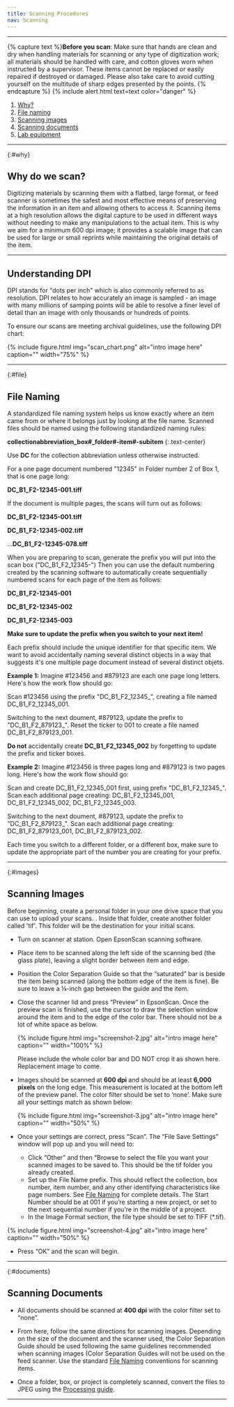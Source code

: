 ```yaml
---
title: Scanning Procedures
nav: Scanning
---
```


-------------------

{% capture text %}**Before you scan**:
Make sure that hands are clean and dry when handling materials for scanning or any type of digitization work; all materials should be handled with care, and cotton gloves worn when instructed by a supervisor. These items cannot be replaced or easily repaired if destroyed or damaged. Please also take care to avoid cutting yourself on the multitude of sharp edges presented by the points. {% endcapture %}
{% include alert.html text=text color="danger" %}

1. [Why?](#why)
2. [File naming](#file)
3. [Scanning images](#images)
4. [Scanning documents](#documents)
5. [Lab equipment](#scanners)

-----------

{:#why}
## Why do we scan?

Digitizing materials by scanning them with a flatbed, large format, or feed scanner is sometimes the safest and most effective means of preserving the information in an item and allowing others to access it. Scanning items at a high resolution allows the digital capture to be used in different ways without needing to make any manipulations to the actual item. This is why we aim for a minimum 600 dpi image; it provides a scalable image that can be used for large or small reprints while maintaining the original details of the item.

-----------

## Understanding DPI

DPI stands for "dots per inch" which is also commonly referred to as resolution. DPI relates to how accurately an image is sampled - an image with many millions of samping points will be able to resolve a finer level of detail than an image with only thousands or hundreds of points.

To ensure our scans are meeting archival guidelines, use the following DPI chart:

{% include figure.html img="scan_chart.png" alt="intro image here" caption="" width="75%" %}

-----------

{:#file}
## File Naming

A standardized file naming system helps us know exactly where an item came from or where it belongs just by looking at the file name. Scanned files should be named using the following standardized naming rules:

**collectionabbreviation_box#_folder#-item#-subitem**
{:.text-center}

Use **DC** for the collection abbreviation unless otherwise instructed.

For a one page document numbered "12345" in Folder number 2 of Box 1, that is one page long:

**DC_B1_F2-12345-001.tiff**

If the document is multiple pages, the scans will turn out as follows:

**DC_B1_F2-12345-001.tiff**

**DC_B1_F2-12345-002.tiff**

...**DC_B1_F2-12345-078.tiff**

When you are preparing to scan, generate the prefix you will put into the scan box ("DC_B1_F2_12345-") Then you can use the default numbering created by the scanning software to automatically create sequentially numbered scans for each page of the item as follows:

**DC_B1_F2-12345-001**

**DC_B1_F2-12345-002**

**DC_B1_F2-12345-003**

**Make sure to update the prefix when you switch to your next item!** 

Each prefix should include the unique identifier for that specific item. We want to avoid accidentally naming several distinct objects in a way that suggests it's one multiple page document instead of several distinct objets. 

**Example 1:** Imagine #123456 and #879123 are each one page long letters. Here's how the work flow should go:

Scan #123456 using the prefix "DC_B1_F2_12345_", creating a file named DC_B1_F2_12345_001.

Switching to the next doument, #879123, update the prefix to "DC_B1_F2_879123_". Reset the ticker to 001 to create a file named DC_B1_F2_879123_001.

**Do not** accidentally create **DC_B1_F2_12345_002** by forgetting to update the prefix and ticker boxes.

**Example 2:** Imagine #123456 is three pages long and #879123 is two pages long. Here's how the work flow should go:

Scan and create DC_B1_F2_12345_001 first, using prefix "DC_B1_F2_12345_". 
Scan each additional page creating: 
DC_B1_F2_12345_001, 
DC_B1_F2_12345_002, 
DC_B1_F2_12345_003.  

Switching to the next doument, #879123, update the prefix to "DC_B1_F2_879123_". Scan each additional page creating: 
DC_B1_F2_879123_001, 
DC_B1_F2_879123_002.

Each time you switch to a different folder, or a different box, make sure to update the appropriate part of the number you are creating for your prefix.

------------

{:#images}
## Scanning Images

Before beginning, create a personal folder in your one drive space that you can use to upload your scans. <This needs some more work>. Inside that folder, create another folder called 'tif'. This folder will be the destination for your initial scans.

- Turn on scanner at station. Open EpsonScan scanning software. 

- Place item to be scanned along the left side of the scanning bed (the glass plate), leaving a slight border between item and edge. 

- Position the Color Separation Guide so that the “saturated” bar is beside the item being scanned (along the bottom edge of the item is fine). Be sure to leave a ⅛-inch gap between the guide and the item.

- Close the scanner lid and press “Preview” in EpsonScan. Once the preview scan is finished, use the cursor to draw the selection window around the item and to the edge of the color bar. There should not be a lot of white space as below.

    {% include figure.html img="screenshot-2.jpg" alt="intro image here" caption="" width="100%" %}
    
    Please include the whole color bar and DO NOT crop it as shown here. 
    Replacement image to come.
    
- Images should be scanned at **600 dpi** and should be at least **6,000 pixels** on the long edge. This measurement is located at the bottom left of the preview panel. The color filter should be set to ‘none’. Make sure all your settings match as shown below:

    {% include figure.html img="screenshot-3.jpg" alt="intro image here" caption="" width="50%" %}

- Once your settings are correct, press “Scan”. The “File Save Settings” window will pop up and you will need to:
    - Click “Other” and then “Browse to select the file you want your scanned images to be saved to. This should be the tif folder you already created.
    - Set up the File Name prefix. This should reflect the collection, box number, item number, and any other identifying characteristics like page numbers. See [File Naming](https://uidaholib.github.io/dds-student-workflow/content/1-scanning.html#file) for complete details. The Start Number should be at 001 if you’re starting a new project, or set to the next sequential number if you’re in the middle of a project. 
    - In the Image Format section, the file type should be set to TIFF (*.tif).

{% include figure.html img="screenshot-4.jpg" alt="intro image here" caption="" width="50%" %}

- Press “OK” and the scan will begin. 

-------------

{:#documents}
## Scanning Documents

- All documents should be scanned at **400 dpi** with the color filter set to “none”. 

- From here, follow the same directions for scanning images. Depending on the size of the document and the scanner used, the Color Separation Guide should be used following the same guidelines recommended when scanning images (Color Separation Guides will not be used on the feed scanner. Use the standard [File Naming](https://awbla.github.io/awbla-student-workflow/content/1-scanning.html#file) conventions for scanning items.

- Once a folder, box, or project is completely scanned, convert the files to JPEG using the [Processing guide](https://awbla.github.io/awbla-student-workflow/content/4-processing.html). 

--------------

